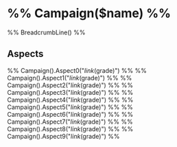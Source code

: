 # %% Campaign($name) %%
%% BreadcrumbLine() %%

## Aspects
%% Campaign().Aspect0("$link ($grade)") %%
%% Campaign().Aspect1("$link ($grade)") %%
%% Campaign().Aspect2("$link ($grade)") %%
%% Campaign().Aspect3("$link ($grade)") %%
%% Campaign().Aspect4("$link ($grade)") %%
%% Campaign().Aspect5("$link ($grade)") %%
%% Campaign().Aspect6("$link ($grade)") %%
%% Campaign().Aspect7("$link ($grade)") %%
%% Campaign().Aspect8("$link ($grade)") %%
%% Campaign().Aspect9("$link ($grade)") %%
